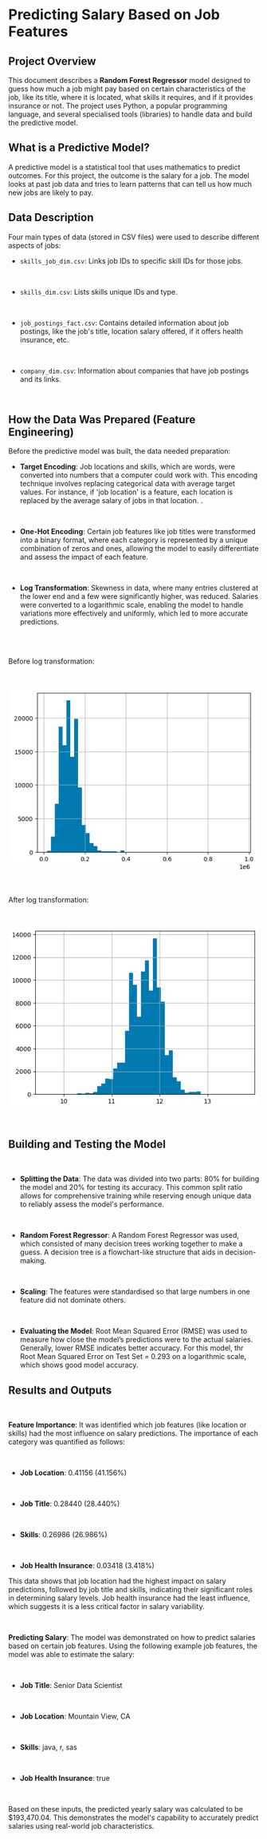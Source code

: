 # Predicting Salary Based on Job Features

## Project Overview

This document describes a **Random Forest Regressor** model designed to guess how much a job might pay based on certain characteristics of the job, like its title, where it is located, what skills it requires, and if it provides insurance or not. The project uses Python, a popular programming language, and several specialised tools (libraries) to handle data and build the predictive model.

## What is a Predictive Model?

A predictive model is a statistical tool that uses mathematics to predict outcomes. For this project, the outcome is the salary for a job. The model looks at past job data and tries to learn patterns that can tell us how much new jobs are likely to pay.

## Data Description
Four main types of data (stored in CSV files) were used to describe different aspects of jobs:

- `skills_job_dim.csv`: Links job IDs to specific skill IDs for those jobs.

<br>

- `skills_dim.csv`: Lists skills unique IDs and type.

<br>

- `job_postings_fact.csv`: Contains detailed information about job postings, like the job's title, location salary offered, if it offers health insurance, etc.

<br>

- `company_dim.csv`: Information about companies that have job postings and its links.

<br>

## How the Data Was Prepared (Feature Engineering)

Before the predictive model was built, the data needed preparation:


- **Target Encoding**: Job locations and skills, which are words, were converted into numbers that a computer could work with. This encoding technique involves replacing categorical data with average target values. For instance, if 'job location' is a feature, each location is replaced by the average salary of jobs in that location. .

<br>

- **One-Hot Encoding**: Certain job features like job titles were transformed into a binary format, where each category is represented by a unique combination of zeros and ones, allowing the model to easily differentiate and assess the impact of each feature.

<br>


- **Log Transformation**: Skewness in data, where many entries clustered at the lower end and a few were significantly higher, was reduced. Salaries were converted to a logarithmic scale, enabling the model to handle variations more effectively and uniformly, which led to more accurate predictions.

<br>
<br>


Before log transformation:

<br>

![Before log transformation](assets/beforelog.png)


<br>

After log transformation:

<br>

![After log transformation](assets/afterlog.png)

<br>

## Building and Testing the Model

<br>

- **Splitting the Data**: The data was divided into two parts: 80% for building the model and 20% for testing its accuracy. This common split ratio allows for comprehensive training while reserving enough unique data to reliably assess the model's performance.

<br>


- **Random Forest Regressor**: A Random Forest Regressor was used, which consisted of many decision trees working together to make a guess. A decision tree is a flowchart-like structure that aids in decision-making.

<br>


- **Scaling**: The features were standardised so that large numbers in one feature did not dominate others.

<br>


- **Evaluating the Model**: Root Mean Squared Error (RMSE) was used to measure how close the model’s predictions were to the actual salaries. Generally, lower RMSE indicates better accuracy. For this model, thr Root Mean Squared Error on Test Set = 0.293 on a logarithmic scale, which shows good model accuracy.


## Results and Outputs

<br>


**Feature Importance**: It was identified which job features (like location or skills) had the most influence on salary predictions. The importance of each category was quantified as follows:

<br>

  - **Job Location**: 0.41156 (41.156%)
  <br>
  
  - **Job Title**: 0.28440 (28.440%)
    
  <br>
  
  - **Skills**: 0.26986 (26.986%)
    
  <br>
  
  - **Job Health Insurance**: 0.03418 (3.418%)

This data shows that job location had the highest impact on salary predictions, followed by job title and skills, indicating their significant roles in determining salary levels. Job health insurance had the least influence, which suggests it is a less critical factor in salary variability.


<br>

**Predicting Salary**: The model was demonstrated on how to predict salaries based on certain job features. Using the following example job features, the model was able to estimate the salary:

  <br>
  
  - **Job Title**: Senior Data Scientist
  
    <br>
    
  - **Job Location**: Mountain View, CA
  
    <br>
    
  - **Skills**: java, r, sas
  
    <br>
    
  - **Job Health Insurance**: true
    
      <br>

 Based on these inputs, the predicted yearly salary was calculated to be $193,470.04. This demonstrates the model's capability to accurately predict salaries using real-world job characteristics.


<br>

